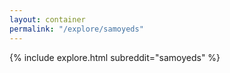 ```yaml
---
layout: container
permalink: "/explore/samoyeds"
---
```


<link rel="stylesheet" type="text/css" href="/static/css/explore.css">
{% include explore.html subreddit="samoyeds" %}
